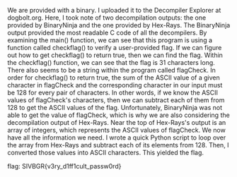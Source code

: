 We are provided with a binary. I uploaded it to the Decompiler Explorer at dogbolt.org. Here, I took
note of two decompilation outputs: the one provided by BinaryNinja and the one provided by Hex-Rays. The
BinaryNinja output provided the most readable C code of all the decompilers. By examining the main()
function, we can see that this program is using a function called checkflag() to verify a
user-provided flag. If we can figure out how to get checkflag() to return true, then we can find
the flag. Within the checkflag() function, we can see that the flag is 31 characters long. There also
seems to be a string within the program called flagCheck. In order for checkflag() to return true,
the sum of the ASCII value of a given character in flagCheck and the corresponding character in our
input must be 128 for every pair of characters. In other words, if we know the ASCII values of
flagCheck's characters, then we can subtract each of them from 128 to get the ASCII values of the
flag. Unfortunately, BinaryNinja was not able to get the value of flagCheck, which is why we are
also considering the decompilation output of Hex-Rays. Near the top of Hex-Rays's output is an array
of integers, which represents the ASCII values of flagCheck. We now have all the information we need.
I wrote a quick Python script to loop over the array from Hex-Rays and subtract each of its
elements from 128. Then, I converted those values into ASCII characters. This yielded the flag.

flag: SIVBGR{v3ry_d1ff1cult_passw0rd}

